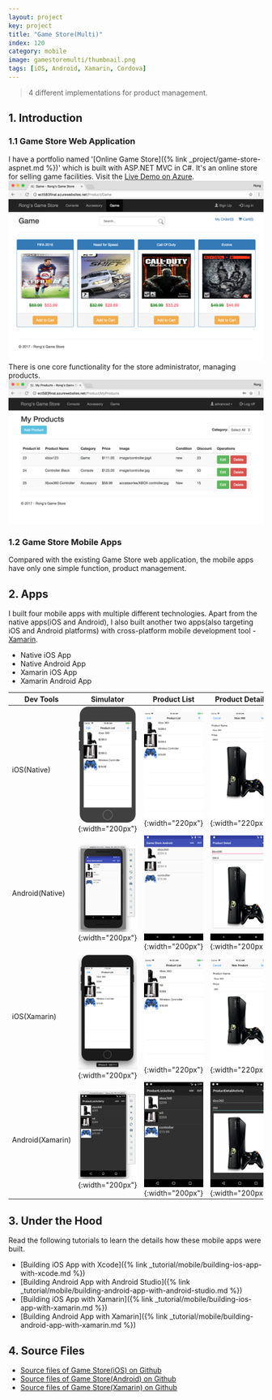 ```yaml
---
layout: project
key: project
title: "Game Store(Multi)"
index: 120
category: mobile
image: gamestoremulti/thumbnail.png
tags: [iOS, Android, Xamarin, Cordova]
---
```


> 4 different implementations for product management.

## 1. Introduction
### 1.1 Game Store Web Application
I have a portfolio named '[Online Game Store]({% link _project/game-store-aspnet.md %})' which is built with ASP.NET MVC in C#. It's an online store for selling game facilities. Visit the <a href="https://ect583final.azurewebsites.net/" target="\_blank">Live Demo on Azure</a>.
![image](/assets/images/portfolio/gamestoremulti/gamestore_web.png)  
There is one core functionality for the store administrator, managing products.
![image](/assets/images/portfolio/gamestoremulti/gamestore_products.png)
### 1.2 Game Store Mobile Apps
Compared with the existing Game Store web application, the mobile apps have only one simple function, product management.

## 2. Apps
I built four mobile apps with multiple different technologies. Apart from the native apps(iOS and Android), I also built another two apps(also targeting iOS and Android platforms) with cross-platform mobile development tool - [Xamarin](https://xamarin.com/).
* Native iOS App
* Native Android App
* Xamarin iOS App
* Xamarin Android App

| Dev Tools       | Simulator | Product List | Product Detail | Product Deletion |
|-----------------|--------------------|--------------|----------------|------------------|
| iOS(Native)     | ![image](/assets/images/portfolio/gamestoremulti/ios_native_simulator.png){:width="200px"} | ![image](/assets/images/portfolio/gamestoremulti/ios_native_productlist.png){:width="220px"} | ![image](/assets/images/portfolio/gamestoremulti/ios_native_productdetail.png){:width="220px"} | ![image](/assets/images/portfolio/gamestoremulti/ios_native_productdeletion.png){:width="220px"} |
| Android(Native) | ![image](/assets/images/portfolio/gamestoremulti/android_native_emulator.png){:width="200px"} | ![image](/assets/images/portfolio/gamestoremulti/android_native_productlist.png){:width="200px"} | ![image](/assets/images/portfolio/gamestoremulti/android_native_productdetail.png){:width="200px"} | ![image](/assets/images/portfolio/gamestoremulti/android_native_productdeletion.png){:width="200px"} |
| iOS(Xamarin)    | ![image](/assets/images/portfolio/gamestoremulti/ios_xamarin_simulator.png){:width="200px"} | ![image](/assets/images/portfolio/gamestoremulti/ios_xamarin_productlist.png){:width="220px"} | ![image](/assets/images/portfolio/gamestoremulti/ios_xamarin_productdetail.png){:width="220px"} | ![image](/assets/images/portfolio/gamestoremulti/ios_xamarin_productdeletion.png){:width="220px"} |
| Android(Xamarin)| ![image](/assets/images/portfolio/gamestoremulti/android_xamarin_emulator.png){:width="200px"} | ![image](/assets/images/portfolio/gamestoremulti/android_xamarin_productlist.png){:width="200px"} | ![image](/assets/images/portfolio/gamestoremulti/android_xamarin_productdetail.png){:width="200px"} | ![image](/assets/images/portfolio/gamestoremulti/android_xamarin_productdeletion.png){:width="200px"} |

## 3. Under the Hood
Read the following tutorials to learn the details how these mobile apps were built.
* [Building iOS App with Xcode]({% link _tutorial/mobile/building-ios-app-with-xcode.md %})
* [Building Android App with Android Studio]({% link _tutorial/mobile/building-android-app-with-android-studio.md %})
* [Building iOS App with Xamarin]({% link _tutorial/mobile/building-ios-app-with-xamarin.md %})
* [Building Android App with Xamarin]({% link _tutorial/mobile/building-android-app-with-xamarin.md %})

## 4. Source Files
* [Source files of Game Store(iOS) on Github](https://github.com/jojozhuang/game-store-ios)
* [Source files of Game Store(Android) on Github](https://github.com/jojozhuang/game-store-android)
* [Source files of Game Store(Xamarin) on Github](https://github.com/jojozhuang/game-store-xamarin)

